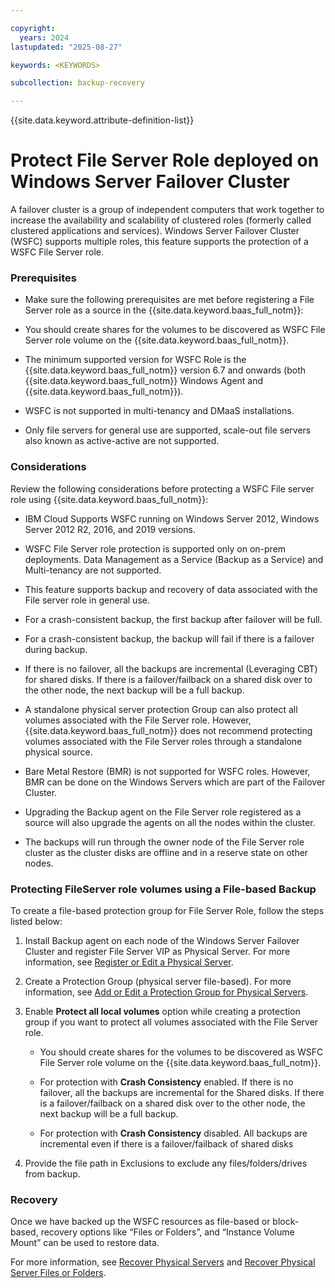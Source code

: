```yaml
---

copyright:
  years: 2024
lastupdated: "2025-08-27"

keywords: <KEYWORDS>

subcollection: backup-recovery

---
```


{{site.data.keyword.attribute-definition-list}}

# Protect File Server Role deployed on Windows Server Failover Cluster

A failover cluster is a group of independent computers that work together to increase the availability and scalability of clustered roles (formerly called clustered applications and services). Windows Server Failover Cluster (WSFC) supports multiple roles, this feature supports the protection of a WSFC File Server role.

### Prerequisites

*   Make sure the following prerequisites are met before registering a File Server role as a source in the {{site.data.keyword.baas_full_notm}}:

*   You should create shares for the volumes to be discovered as WSFC File Server role volume on the {{site.data.keyword.baas_full_notm}}.

*   The minimum supported version for WSFC Role is the {{site.data.keyword.baas_full_notm}} version 6.7 and onwards (both {{site.data.keyword.baas_full_notm}} Windows Agent and {{site.data.keyword.baas_full_notm}}).

*   WSFC is not supported in multi-tenancy and DMaaS installations.

*   Only file servers for general use are supported, scale-out file servers also known as active-active are not supported.


### Considerations

Review the following considerations before protecting a WSFC File server role using {{site.data.keyword.baas_full_notm}}:

*   IBM Cloud Supports WSFC running on Windows Server 2012, Windows Server 2012 R2, 2016, and 2019 versions.

*   WSFC File Server role protection is supported only on on-prem deployments. Data Management as a Service (Backup as a Service) and Multi-tenancy are not supported.

*   This feature supports backup and recovery of data associated with the File server role in general use.

*   For a crash-consistent backup, the first backup after failover will be full.

*   For a crash-consistent backup, the backup will fail if there is a failover during backup.

*   If there is no failover, all the backups are incremental (Leveraging CBT) for shared disks. If there is a failover/failback on a shared disk over to the other node, the next backup will be a full backup.

*   A standalone physical server protection Group can also protect all volumes associated with the File Server role. However, {{site.data.keyword.baas_full_notm}} does not recommend protecting volumes associated with the File Server roles through a standalone physical source.

*   Bare Metal Restore (BMR) is not supported for WSFC roles. However, BMR can be done on the Windows Servers which are part of the Failover Cluster.

*   Upgrading the Backup agent on the File Server role registered as a source will also upgrade the agents on all the nodes within the cluster.

*   The backups will run through the owner node of the File Server role cluster as the cluster disks are offline and in a reserve state on other nodes.


### Protecting FileServer role volumes using a File-based Backup

To create a file-based protection group for File Server Role, follow the steps listed below:

1.  Install Backup agent on each node of the Windows Server Failover Cluster and register File Server VIP as Physical Server. For more information, see [Register or Edit a Physical Server](SourcePhysicalAdd.htm).

2.  Create a Protection Group (physical server file-based). For more information, see [Add or Edit a Protection Group for Physical Servers](JobServerPhysical.htm).

3.  Enable **Protect all local volumes** option while creating a protection group if you want to protect all volumes associated with the File Server role.

    *   You should create shares for the volumes to be discovered as WSFC File Server role volume on the {{site.data.keyword.baas_full_notm}}.

    *   For protection with **Crash Consistency** enabled. If there is no failover, all the backups are incremental for the Shared disks. If there is a failover/failback on a shared disk over to the other node, the next backup will be a full backup.

    *   For protection with **Crash Consistency** disabled. All backups are incremental even if there is a failover/failback of shared disks


4.  Provide the file path in Exclusions to exclude any files/folders/drives from backup.


### Recovery

Once we have backed up the WSFC resources as file-based or block-based, recovery options like “Files or Folders”, and “Instance Volume Mount” can be used to restore data.

For more information, see [Recover Physical Servers](RecoverPhysAddRecoverTask.htm) and [Recover Physical Server Files or Folders](recover-filesfolder-physical.htm).
